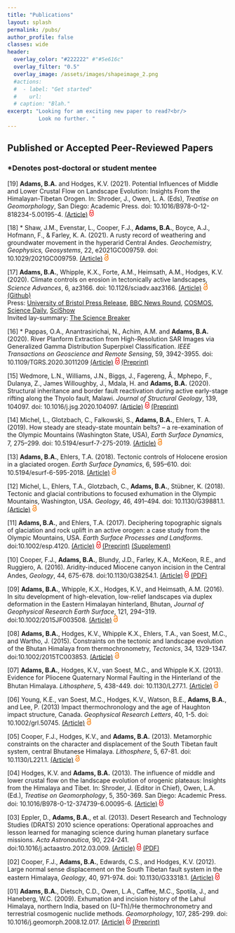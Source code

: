 ```yaml
---
title: "Publications"
layout: splash
permalink: /pubs/
author_profile: false
classes: wide
header:
  overlay_color: "#222222" #"#5e616c"
  overlay_filter: "0.5"
  overlay_image: /assets/images/shapeimage_2.png
  #actions:
  #  - label: "Get started"
  #    url: 
  # caption: "Blah."
excerpt: "Looking for am exciting new paper to read?<br/>
          Look no further. "
---
```


## Published or Accepted Peer-Reviewed Papers
### *Denotes post-doctoral or student mentee

[19] **Adams, B.A.** and Hodges, K.V. (2021). Potential Influences of Middle and Lower Crustal Flow on Landscape Evolution: Insights From the Himalayan-Tibetan Orogen. In: Shroder, J., Owen, L. A. (Eds), *Treatise on Geomorphology*, San Diego: Academic Press. doi: 10.1016/B978-0-12-818234-5.00195-4. [(Article)](https://www.sciencedirect.com/science/article/pii/B9780128182345001954)  <img src="/assets/images/red_lock.png" width="10">

[18] * Shaw, J.M., Evenstar, L., Cooper, F.J., **Adams, B.A.**, Boyce, A.J., Hofmann, F., & Farley, K. A. (2021). A rusty record of weathering and groundwater movement in the hyperarid Central Andes. _Geochemistry, Geophysics, Geosystems_, 22, e2021GC009759. doi: 10.1029/2021GC009759. [(Article)](https://agupubs.onlinelibrary.wiley.com/doi/full/10.1029/2021GC009759)  <img src="/assets/images/lock.png" width="10">

[17] **Adams, B.A.**, Whipple, K.X., Forte, A.M., Heimsath, A.M., Hodges, K.V. (2020). Climate controls on erosion in tectonically active landscapes, *Science Advances*, 6, az3166. doi: 10.1126/sciadv.aaz3166. [(Article)](https://www.science.org/doi/10.1126/sciadv.aaz3166)   <img src="/assets/images/lock.png" width="10"> [(Github)](https://github.com/baadams/raindance)  
Press: [University of Bristol Press Release](https://www.bristol.ac.uk/news/2020/october/rain-moves-mountains.html), [BBC News Round](https://www.bbc.co.uk/newsround/54575909), [COSMOS](https://cosmosmagazine.com/earth/earth-sciences/rain-really-can-move-mountains/), [Science Daily](https://www.sciencedaily.com/releases/2020/10/201016143049.htm), [SciShow](https://www.youtube.com/watch?v=n6IDdPhYw0Y)  
Invited lay-summary: [The Science Breaker](thesciencebreaker.org/breaks/earth-space/how-rain-sculpts-mountains)

[16] * Pappas, O.A., Anantrasirichai, N., Achim, A.M. and **Adams, B.A.** (2020). River Planform Extraction from High-Resolution SAR Images via Generalized Gamma Distribution Superpixel Classification. _IEEE Transactions on Geoscience and Remote Sensing_, 59, 3942-3955. doi: 10.1109/TGRS.2020.3011209 [(Article)](https://ieeexplore.ieee.org/document/9163087)  <img src="/assets/images/red_lock.png" width="10">  [(Preprint)](https://eartharxiv.org/repository/view/1746/)

[15] Wedmore, L.N., Williams, J.N., Biggs, J., Fagereng, Å., Mphepo, F., Dulanya, Z., James Willoughby, J., Mdala, H. and **Adams, B.A.** (2020). Structural inheritance and border fault reactivation during active early-stage rifting along the Thyolo fault, Malawi. *Journal of Structural Geology*, 139, 104097. doi: 10.1016/j.jsg.2020.104097. [(Article)](https://www.sciencedirect.com/science/article/pii/S019181412030064X)  <img src="/assets/images/red_lock.png" width="10">  [(Preprint)](https://eartharxiv.org/repository/view/401/)

[14] Michel, L., Glotzbach, C., Falkowski, S., **Adams, B.A.**, Ehlers, T. A. (2019). How steady are steady-state mountain belts? – a re-examination of the Olympic Mountains (Washington State, USA), *Earth Surface Dynamics*, 7, 275–299. doi: 10.5194/esurf-7-275-2019. [(Article)](https://esurf.copernicus.org/articles/7/275/2019/esurf-7-275-2019-discussion.html)  <img src="/assets/images/lock.png" width="10">

[13] **Adams, B.A.**, Ehlers, T.A. (2018). Tectonic controls of Holocene erosion in a glaciated orogen. *Earth Surface Dynamics*, 6, 595–610. doi: 10.5194/esurf-6-595-2018. [(Article)](https://esurf.copernicus.org/articles/6/595/2018/)  <img src="/assets/images/lock.png" width="10">

[12] Michel, L., Ehlers, T.A., Glotzbach, C., **Adams, B.A.**, Stübner, K. (2018). Tectonic and glacial contributions to focused exhumation in the Olympic Mountains, Washington, USA. *Geology*, 46, 491–494. doi: 10.1130/G39881.1. [(Article)](https://pubs.geoscienceworld.org/gsa/geology/article/46/6/491/530082/Tectonic-and-glacial-contributions-to-focused)  <img src="/assets/images/lock.png" width="10">

[11] **Adams, B.A.**, and Ehlers, T.A. (2017). Deciphering topographic signals of glaciation and rock uplift in an active orogen: a case study from the Olympic Mountains, USA. *Earth Surface Processes and Landforms*. doi:10.1002/esp.4120. [(Article)](https://onlinelibrary.wiley.com/doi/full/10.1002/esp.4120)  <img src="/assets/images/red_lock.png" width="10">  [(Preprint)](https://research-information.bris.ac.uk/ws/files/117897317/Adams_and_Ehlers_2017.pdf)  [(Supplement)](https://research-information.bris.ac.uk/ws/portalfiles/portal/118019439/esp4120_sup_0001_SI.pdf)

[10] Cooper, F.J., **Adams, B.A.**, Blundy, J.D., Farley, K.A., McKeon, R.E., and Ruggiero, A. (2016). Aridity-induced Miocene canyon incision in the Central Andes, *Geology*, 44, 675-678. doi:10.1130/G38254.1. [(Article)](https://pubs.geoscienceworld.org/gsa/geology/article/44/8/675/188339/aridity-induced-miocene-canyon-incision-in-the)  <img src="/assets/images/red_lock.png" width="10">  [(PDF)](https://www.researchgate.net/profile/Frances-Cooper-3/publication/305276662_Aridity-induced_Miocene_canyon_incision_in_the_Central_Andes/links/57f7674b08ae280dd0bca73e/Aridity-induced-Miocene-canyon-incision-in-the-Central-Andes.pdf)

[09] **Adams, B.A.**, Whipple, K.X., Hodges, K.V., and Heimsath, A.M. (2016). In situ development of high-elevation, low-relief landscapes via duplex deformation in the Eastern Himalayan hinterland, Bhutan, *Journal of Geophysical Research Earth Surface*, 121, 294–319. doi:10.1002/2015JF003508. [(Article)](https://agupubs.onlinelibrary.wiley.com/doi/full/10.1002/2015JF003508)  <img src="/assets/images/lock.png" width="10">

[08] **Adams, B.A.**, Hodges, K.V., Whipple K.X., Ehlers, T.A., van Soest, M.C., and Wartho, J. (2015). Constraints on the tectonic and landscape evolution of the Bhutan Himalaya from thermochronometry, *Tectonics*, 34, 1329-1347. doi:10.1002/2015TC003853. [(Article)](https://agupubs.onlinelibrary.wiley.com/doi/full/10.1002/2015TC003853)  <img src="/assets/images/lock.png" width="10">

[07] **Adams, B.A.**, Hodges, K.V., van Soest, M.C., and Whipple K.X. (2013). Evidence for Pliocene Quaternary Normal Faulting in the Hinterland of the Bhutan Himalaya. *Lithosphere*, 5, 438-449. doi: 10.1130/L277.1. [(Article)](https://pubs.geoscienceworld.org/gsa/lithosphere/article/5/4/438/145686/Evidence-for-Pliocene-Quaternary-normal-faulting)  <img src="/assets/images/lock.png" width="10">

[06] Young, K.E., van Soest, M.C., Hodges, K.V., Watson, B.E., **Adams, B.A.**, and Lee, P. (2013) Impact thermochronology and the age of Haughton impact structure, Canada. *Geophysical Research Letters*, 40, 1-5. doi: 10.1002/grl.50745. [(Article)](https://agupubs.onlinelibrary.wiley.com/doi/full/10.1002/grl.50745)  <img src="/assets/images/lock.png" width="10">

[05] Cooper, F.J., Hodges, K.V., and **Adams, B.A.** (2013). Metamorphic constraints on the character and displacement of the South Tibetan fault system, central Bhutanese Himalaya. *Lithosphere*, 5, 67-81. doi: 10.1130/L221.1. [(Article)](https://pubs.geoscienceworld.org/gsa/lithosphere/article/5/1/67/145669/Metamorphic-constraints-on-the-character-and)  <img src="/assets/images/lock.png" width="10">

[04] Hodges, K.V. and **Adams, B.A.** (2013). The influence of middle and lower crustal flow on the landscape evolution of orogenic plateaus: Insights from the Himalaya and Tibet. In: Shroder, J. (Editor in Chief), Owen, L.A. (Ed.), *Treatise on Geomorphology*, 5, 350-369. San Diego: Academic Press. doi: 10.1016/B978-0-12-374739-6.00095-6. [(Article)](https://www.sciencedirect.com/science/article/pii/B9780123747396000956)  <img src="/assets/images/red_lock.png" width="10">

[03] Eppler, D., **Adams, B.A.**, et al. (2013). Desert Research and Technology Studies (DRATS) 2010 science operations: Operational approaches and lesson learned for managing science during human planetary surface missions. *Acta Astronautica*, 90, 224-241. doi:10.1016/j.actaastro.2012.03.009. [(Article)](https://www.sciencedirect.com/science/article/pii/S009457651200080X)  <img src="/assets/images/red_lock.png" width="10"> [(PDF)](https://digitalcommons.unl.edu/cgi/viewcontent.cgi?article=1049&context=usafresearch)

[02] Cooper, F.J., **Adams, B.A.**, Edwards, C.S., and Hodges, K.V. (2012). Large normal sense displacement on the South Tibetan fault system in the eastern Himalaya, *Geology*, 40, 971-974. doi: 10.1130/G33318.1. [(Article)](https://pubs.geoscienceworld.org/gsa/geology/article/40/11/971/130775/Large-normal-sense-displacement-on-the-South)  <img src="/assets/images/red_lock.png" width="10">

[01] **Adams, B.A.**, Dietsch, C.D., Owen, L.A., Caffee, M.C., Spotila, J., and Haneberg, W.C. (2009). Exhumation and incision history of the Lahul Himalaya, northern India, based on (U–Th)/He thermochronometry and terrestrial cosmogenic nuclide methods. *Geomorphology*, 107, 285-299. doi: 10.1016/j.geomorph.2008.12.017. [(Article)](https://www.sciencedirect.com/science/article/pii/S0169555X08005539)  <img src="/assets/images/red_lock.png" width="10">  [(Preprint)](http://webcentral.uc.edu/eProf/media/attachment/eprofmediafile_403.pdf)
